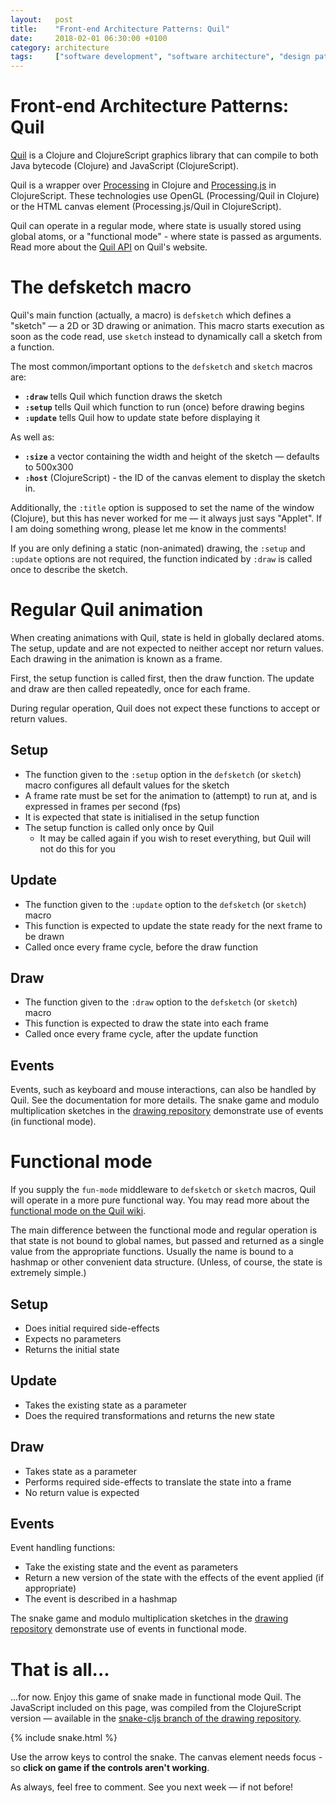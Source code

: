 ```yaml
---
layout:   post
title:    "Front-end Architecture Patterns: Quil"
date:     2018-02-01 06:30:00 +0100
category: architecture
tags:     ["software development", "software architecture", "design patterns", "architecture patterns", "Quil", "Clojure", "ClojureScript", "drawing", "animation", "Processing", "Processing.JS"]
---
```


# Front-end Architecture Patterns: Quil

[Quil](http://quil.info/) is a Clojure and ClojureScript graphics library that can compile to both Java bytecode (Clojure) and JavaScript (ClojureScript).

Quil is a wrapper over [Processing](https://processing.org/) in Clojure and [Processing.js](http://processingjs.org) in ClojureScript. These technologies use OpenGL (Processing/Quil in Clojure) or the HTML canvas element (Processing.js/Quil in ClojureScript).

Quil can operate in a regular mode, where state is usually stored using global atoms, or a "functional mode" - where state is passed as arguments. Read more about the [Quil API](http://quil.info/api) on Quil's website.


# The defsketch macro

Quil's main function (actually, a macro) is `defsketch` which defines a "sketch" &mdash; a 2D or 3D drawing or animation. This macro starts execution as soon as the code read, use `sketch` instead to dynamically call a sketch from a function.

The most common/important options to the `defsketch` and `sketch` macros are:

- __`:draw`__   tells Quil which function draws the sketch
- __`:setup`__  tells Quil which function to run (once) before drawing begins
- __`:update`__ tells Quil how to update state before displaying it

As well as:

- __`:size`__ a vector containing the width and height of the sketch &mdash; defaults to 500x300
- __`:host`__ (ClojureScript) - the ID of the canvas element to display the sketch in.

Additionally, the `:title` option is supposed to set the name of the window (Clojure), but this has never worked for me &mdash; it always just says "Applet". If I am doing something wrong, please let me know in the comments!

If you are only defining a static (non-animated) drawing, the `:setup` and `:update` options are not required, the function indicated by `:draw` is called once to describe the sketch.


# Regular Quil animation

When creating animations with Quil, state is held in globally declared atoms. The setup, update and are not expected to neither accept nor return values. Each drawing in the animation is known as a frame.

First, the setup function is called first, then the draw function. The update and draw are then called repeatedly, once for each frame.

During regular operation, Quil does not expect these functions to accept or return values.


## Setup

- The function given to the `:setup` option in the `defsketch` (or `sketch`) macro configures all default values for the sketch
- A frame rate must be set for the animation to (attempt) to run at, and is expressed in frames per second (fps)
- It is expected that state is initialised in the setup function
- The setup function is called only once by Quil
  - It may be called again if you wish to reset everything, but Quil will not do this for you


## Update

- The function given to the `:update` option to the `defsketch` (or `sketch`) macro
- This function is expected to update the state ready for the next frame to be drawn
- Called once every frame cycle, before the draw function


## Draw

- The function given to the `:draw` option to the `defsketch` (or `sketch`) macro
- This function is expected to draw the state into each frame
- Called once every frame cycle, after the update function


## Events

Events, such as keyboard and mouse interactions, can also be handled by Quil. See the documentation for more details. The snake game and modulo multiplication sketches in the [drawing repository](https://github.com/Zsuark/drawing) demonstrate use of events (in functional mode).


# Functional mode

If you supply the `fun-mode` middleware to `defsketch` or `sketch` macros, Quil will operate in a more pure functional way. You may read more about the [functional mode on the Quil wiki](https://github.com/quil/quil/wiki/Functional-mode-%28fun-mode%29).

The main difference between the functional mode and regular operation is that state is not bound to global names, but passed and returned as a single value from the appropriate functions. Usually the name is bound to a hashmap or other convenient data structure. (Unless, of course, the state is extremely simple.)

## Setup

- Does initial required side-effects
- Expects no parameters
- Returns the initial state

## Update

- Takes the existing state as a parameter
- Does the required transformations and returns the new state

## Draw

- Takes state as a parameter
- Performs required side-effects to translate the state into a frame
- No return value is expected

## Events

Event handling functions:

- Take the existing state and the event as parameters
- Return a new version of the state with the effects of the event applied (if appropriate)
- The event is described in a hashmap

The snake game and modulo multiplication sketches in the [drawing repository](https://github.com/Zsuark/drawing) demonstrate use of events in functional mode.


# That is all...

...for now. Enjoy this game of snake made in functional mode Quil. The JavaScript included on this page, was compiled from the ClojureScript version &mdash; available in the [snake-cljs branch of the drawing repository](https://github.com/Zsuark/drawing/tree/snake-cljs).

{% include snake.html %}

Use the arrow keys to control the snake. The canvas element needs focus - so __click on game if the controls aren't working__.


As always, feel free to comment. See you next week &mdash; if not before!

